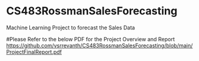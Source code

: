 # CS483RossmanSalesForecasting
Machine Learning Project to forecast the Sales Data

#Please Refer to the below PDF for the Project Overview and Report
https://github.com/vsrrevanth/CS483RossmanSalesForecasting/blob/main/ProjectFinalReport.pdf
